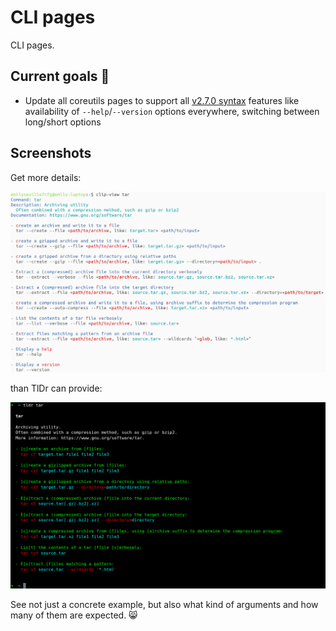 # CLI pages

CLI pages.

## Current goals :checkered_flag:

- Update all coreutils pages to support all [v2.7.0 syntax](https://github.com/command-line-interface-pages/syntax/blob/main/base.md)
  features like availability of `--help`/`--version` options everywhere, switching
  between long/short options

## Screenshots

Get more details:

![tar](./tar.jpg)

than TlDr can provide:

![tar-tldr](./tar-tldr.jpg)

See not just a concrete example, but also what kind of arguments and how many of
them are expected. 😸
